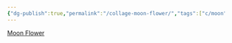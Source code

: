 ```yaml
---
{"dg-publish":true,"permalink":"/collage-moon-flower/","tags":["c/moon","c/bw","c/flower","c/building","c/smoke","c/purple"],"created":"2024-01-08T09:53:17.063-05:00","updated":"2024-01-08T09:53:52.833-05:00"}
---
```



[Moon Flower](https://www.instagram.com/p/CjBum6vulvl/)
